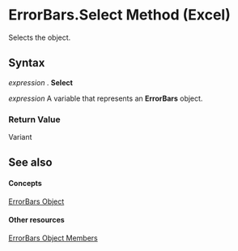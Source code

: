 
# ErrorBars.Select Method (Excel)

Selects the object.


## Syntax

 _expression_ . **Select**

 _expression_ A variable that represents an **ErrorBars** object.


### Return Value

Variant


## See also


#### Concepts


[ErrorBars Object](646de974-bf6f-99c8-20dd-9ca514b7a304.md)
#### Other resources


[ErrorBars Object Members](f8eaf7ef-73b2-60ec-3661-2fbdd3e89c26.md)
